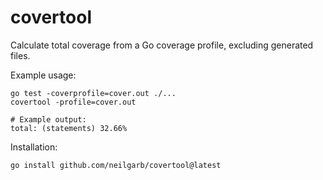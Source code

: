 # covertool

Calculate total coverage from a Go coverage profile, excluding generated files.

Example usage:

```shell
go test -coverprofile=cover.out ./...
covertool -profile=cover.out

# Example output:
total: (statements) 32.66%
```

Installation:

```shell
go install github.com/neilgarb/covertool@latest
```